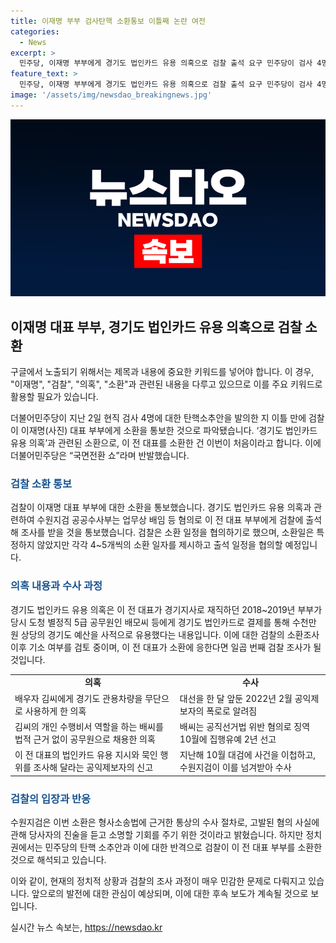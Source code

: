 ```yaml
---
title: 이재명 부부 검사탄핵 소환통보 이틀째 논란 여전
categories:
  - News
excerpt: >
  민주당, 이재명 부부에게 경기도 법인카드 유용 의혹으로 검찰 출석 요구 민주당이 검사 4명을 탄핵한 지 2일 만에 이재명 부부에게 검찰 출석을 요구했다. 이는 경기도 법인카드 유용 의혹과 관련된 것으로, 이에 대한 반발과 혐의 내용이 주목을 끌고 있다. 이는 이 전 대표에 대한 일곱 번째 검찰 조사가 될 것으로, 정치권은 이에 대한 우려를 표명했다.
feature_text: >
  민주당, 이재명 부부에게 경기도 법인카드 유용 의혹으로 검찰 출석 요구 민주당이 검사 4명을 탄핵한 지 2일 만에 이재명 부부에게 검찰 출석을 요구했다. 이는 경기도 법인카드 유용 의혹과 관련된 것으로, 이에 대한 반발과 혐의 내용이 주목을 끌고 있다. 이는 이 전 대표에 대한 일곱 번째 검찰 조사가 될 것으로, 정치권은 이에 대한 우려를 표명했다.
image: '/assets/img/newsdao_breakingnews.jpg'
---
```


<p><img src="/assets/img/newsdao_breakingnews.jpg" alt="koreaapp 속보" /></p>

<h2 data-ke-size="size26">이재명 대표 부부, 경기도 법인카드 유용 의혹으로 검찰 소환</h2>

<p>구글에서 노출되기 위해서는 제목과 내용에 중요한 키워드를 넣어야 합니다. 이 경우, "이재명", "검찰", "의혹", "소환"과 관련된 내용을 다루고 있으므로 이를 주요 키워드로 활용할 필요가 있습니다.</p>

<p data-ke-size="size16">더불어민주당이 지난 2일 현직 검사 4명에 대한 탄핵소추안을 발의한 지 이틀 만에 검찰이 이재명(사진) 대표 부부에게 소환을 통보한 것으로 파악됐습니다. ‘경기도 법인카드 유용 의혹’과 관련된 소환으로, 이 전 대표를 소환한 건 이번이 처음이라고 합니다. 이에 더불어민주당은 “국면전환 쇼”라며 반발했습니다.</p>

<h3><b><span style="color: #1a5490;">검찰 소환 통보</span></b></h3>

<p>검찰이 이재명 대표 부부에 대한 소환을 통보했습니다. 경기도 법인카드 유용 의혹과 관련하여 수원지검 공공수사부는 업무상 배임 등 혐의로 이 전 대표 부부에게 검찰에 출석해 조사를 받을 것을 통보했습니다. 검찰은 소환 일정을 협의하기로 했으며, 소환일은 특정하지 않았지만 각각 4~5개씩의 소환 일자를 제시하고 출석 일정을 협의할 예정입니다.</p>

<h3><b><span style="color: #1a5490;">의혹 내용과 수사 과정</span></b></h3>

<p>경기도 법인카드 유용 의혹은 이 전 대표가 경기지사로 재직하던 2018~2019년 부부가 당시 도청 별정직 5급 공무원인 배모씨 등에게 경기도 법인카드로 결제를 통해 수천만 원 상당의 경기도 예산을 사적으로 유용했다는 내용입니다. 이에 대한 검찰의 소환조사 이후 기소 여부를 검토 중이며, 이 전 대표가 소환에 응한다면 일곱 번째 검찰 조사가 될 것입니다.</p>

<table>
  <tr>
    <td style="text-align: center; height: 17px;"><b>의혹</b></td>
    <td style="text-align: center; height: 17px;"><b>수사</b></td>
  </tr>
  <tr>
    <td>배우자 김씨에게 경기도 관용차량을 무단으로 사용하게 한 의혹</td>
    <td>대선을 한 달 앞둔 2022년 2월 공익제보자의 폭로로 알려짐</td>
  </tr>
  <tr>
    <td>김씨의 개인 수행비서 역할을 하는 배씨를 법적 근거 없이 공무원으로 채용한 의혹</td>
    <td>배씨는 공직선거법 위반 혐의로 징역 10월에 집행유예 2년 선고</td>
  </tr>
  <tr>
    <td>이 전 대표의 법인카드 유용 지시와 묵인 행위를 조사해 달라는 공익제보자의 신고</td>
    <td>지난해 10월 대검에 사건을 이첩하고, 수원지검이 이를 넘겨받아 수사</td>
  </tr>
</table>

<h3><b><span style="color: #1a5490;">검찰의 입장과 반응</span></b></h3>

<p>수원지검은 이번 소환은 형사소송법에 근거한 통상의 수사 절차로, 고발된 혐의 사실에 관해 당사자의 진술을 듣고 소명할 기회를 주기 위한 것이라고 밝혔습니다. 하지만 정치권에서는 민주당의 탄핵 소추안과 이에 대한 반격으로 검찰이 이 전 대표 부부를 소환한 것으로 해석되고 있습니다.</p>

<p>이와 같이, 현재의 정치적 상황과 검찰의 조사 과정이 매우 민감한 문제로 다뤄지고 있습니다. 앞으로의 발전에 대한 관심이 예상되며, 이에 대한 후속 보도가 계속될 것으로 보입니다.</p>
실시간 뉴스 속보는, <a href="https://newsdao.kr" rel="dofollow">https://newsdao.kr</a>


